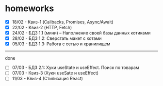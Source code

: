 # homeworks  
  
- [x] 18/02 - Квиз-1 (Callbacks, Promises, Async/Await)  
- [x] 22/02 - Квиз-2 (HTTP, Fetch)  
- [x] 24/02 - БДЗ 1.1 (мини) – Наполнение своей базы данных котиками  
- [x] 28/02 - БДЗ 1.2: Сверстать макет с котами   
- [x] 05/03 - БДЗ 1.3: Работа с сетью и хранилищем  
***
done 
- [ ] 07/03 - БДЗ 2.1: Хуки useState и useEffect. Поиск по товарам  
- [ ] 07/03 - Квиз-3 (Хуки useSate и useEffect)  
- [ ] 11/03 - Квиз-4 (Стилизация React)
